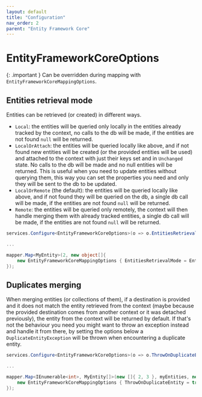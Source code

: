 ```yaml
---
layout: default
title: "Configuration"
nav_order: 2
parent: "Entity Framework Core"
---
```


# EntityFrameworkCoreOptions

{: .important }
Can be overridden during mapping with `EntityFrameworkCoreMappingOptions`.

## Entities retrieval mode

Entities can be retrieved (or created) in different ways.

- `Local`: the entities will be queried only locally in the entities already tracked by the context, no calls to the db will be made, if the entities are not found `null` will be returned.
- `LocalOrAttach`: the entities will be queried locally like above, and if not found new entities will be created (or the provided entities will be used) and attached to the context with just their keys set and in `Unchanged` state. No calls to the db will be made and no null entities will be returned. This is useful when you need to update entities without querying them, this way you can set the properties you need and only they will be sent to the db to be updated.
- `LocalOrRemote` (the default): the entities will be queried locally like above, and if not found they will be queried on the db, a single db call will be made, if the entities are not found `null` will be returned.
- `Remote`: the entities will be queried only remotely, the context will then handle merging them with already tracked entities, a single db call will be made, if the entities are not found `null` will be returned.

```csharp
services.Configure<EntityFrameworkCoreOptions>(o => o.EntitiesRetrievalMode = EntitiesRetrievalMode.LocalOrAttach);

...

mapper.Map<MyEntity>(2, new object[]{
    new EntityFrameworkCoreMappingOptions { EntitiesRetrievalMode = EntitiesRetrievalMode.LocalOrAttach }
});
```

## Duplicates merging

When merging entities (or collections of them), if a destination is provided and it does not match the entity retrieved from the context (maybe because the provided destination comes from another context or it was detached previously), the entity from the context will be returned by default. If that's not the behaviour you need you might want to throw an exception instead and handle it from there, by setting the options below a `DuplicateEntityException` will be thrown when encountering a duplicate entity.

```csharp
services.Configure<EntityFrameworkCoreOptions>(o => o.ThrowOnDuplicateEntity = true);

...

mapper.Map<IEnumerable<int>, MyEntity[]>(new []{ 2, 3 }, myEntities, new object[]{
    new EntityFrameworkCoreMappingOptions { ThrowOnDuplicateEntity = true }
});
```